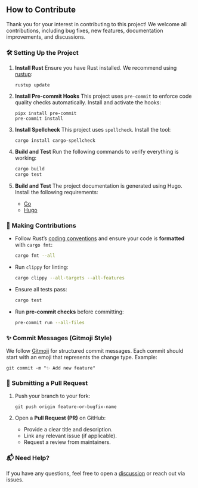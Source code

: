 ## How to Contribute

Thank you for your interest in contributing to this project! We welcome all contributions, including bug fixes, new
features, documentation improvements, and discussions.

### 🛠 Setting Up the Project

1. **Install Rust**
   Ensure you have Rust installed. We recommend using [rustup](https://rustup.rs/):

   ```shell
   rustup update
   ```

2. **Install Pre-commit Hooks**
   This project uses `pre-commit` to enforce code quality checks automatically. Install and activate the hooks:

   ```shell
   pipx install pre-commit
   pre-commit install
   ```

3. **Install Spellcheck**
   This project uses `spellcheck`. Install the tool:

    ```shell
    cargo install cargo-spellcheck
    ```

4. **Build and Test**
   Run the following commands to verify everything is working:

   ```sh
   cargo build
   cargo test
   ```

4. **Build and Test**
   The project documentation is generated using Hugo. Install the following requirements:

   - [Go](https://go.dev/)
   - [Hugo](https://gohugo.io/installation/)

### 🚀 Making Contributions

- Follow Rust’s [coding conventions](https://doc.rust-lang.org/1.0.0/style/) and ensure your code is **formatted** with
  `cargo fmt`:

  ```sh
  cargo fmt --all
  ```

- Run `clippy` for linting:

  ```sh
  cargo clippy --all-targets --all-features
  ```

- Ensure all tests pass:

  ```sh
  cargo test
  ```

- Run **pre-commit checks** before committing:

  ```sh
  pre-commit run --all-files
  ```

### ✨ Commit Messages (Gitmoji Style)

We follow [Gitmoji](https://gitmoji.dev/) for structured commit messages. Each commit should start with an emoji that
represents the change type. Example:

```shell
git commit -m "✨ Add new feature"
```

### 📜 Submitting a Pull Request

1. Push your branch to your fork:

   ```shell
   git push origin feature-or-bugfix-name
   ```

2. Open a **Pull Request (PR)** on GitHub:
    - Provide a clear title and description.
    - Link any relevant issue (if applicable).
    - Request a review from maintainers.

### 📬 Need Help?

If you have any questions, feel free to open
a [discussion](https://github.com/8-bit-hunters/cargo-semantic-release/discussions) or reach out via issues.
